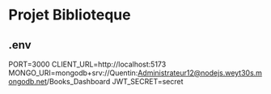 # Projet Biblioteque

## .env

PORT=3000
CLIENT_URL=http://localhost:5173
MONGO_URI=mongodb+srv://Quentin:Administrateur12@nodejs.weyt30s.mongodb.net/Books_Dashboard
JWT_SECRET=secret
